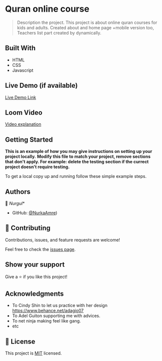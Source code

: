 # Quran online course 

> Description the project.
This project is about online quran courses for kids and adults. Created about and home page +mobile version too,
Teachers list part created by dynamically. 


## Built With

- HTML
- CSS
- Javascript

## Live Demo (if available)

[Live Demo Link](https://nurkaamre.github.io/Conference-page/)

## Loom Video 

[Video explanation](https://www.loom.com/share/a39b26535df84a51b15372886f249b95)


## Getting Started

**This is an example of how you may give instructions on setting up your project locally.**
**Modify this file to match your project, remove sections that don't apply. For example: delete the testing section if the currect project doesn't require testing.**


To get a local copy up and running follow these simple example steps.


## Authors

👤 *Nurgul**

- GitHub: [@NurkaAmre](https://github.com/NurkaAmre))

## 🤝 Contributing

Contributions, issues, and feature requests are welcome!

Feel free to check the [issues page](../../issues/).

## Show your support

Give a ⭐️ if you like this project!

## Acknowledgments

- To Cindy Shin to let us practice with her design https://www.behance.net/adagio07
- To Adel Guiton supporting me with advices.
- To net ninja making feel like gang.
- etc

## 📝 License

This project is [MIT](./MIT.md) licensed.

